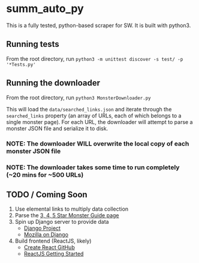 # summ_auto_py

This is a fully tested, python-based scraper for SW. It is built with python3.

## Running tests

From the root directory, run `python3 -m unittest discover -s test/ -p '*Tests.py'`

## Running the downloader

From the root directory, run `python3 MonsterDownloader.py`

This will load the `data/searched_links.json` and iterate through the `searched_links` property (an array of URLs, each of which belongs to a single monster page). For each URL, the downloader will attempt to parse a monster JSON file and serialize it to disk.

### NOTE: The downloader **WILL** overwrite the local copy of each monster JSON file

### NOTE: The downloader takes some time to run completely (~20 mins for ~500 URLs)

## TODO / Coming Soon

1. Use elemental links to multiply data collection
1. Parse the [3, 4, 5 Star Monster Guide page](https://summonerswar.co/monster-guide-3-4-5-mons/)
1. Spin up Django server to provide data
    * [Django Project](https://www.djangoproject.com)
    * [Mozilla on Django](https://developer.mozilla.org/en-US/docs/Learn/Server-side/Django)
1. Build frontend (ReactJS, likely)
    * [Create React GitHub](https://github.com/facebookincubator/create-react-app)
    * [ReactJS Getting Started](https://reactjs.org/docs/hello-world.html)

